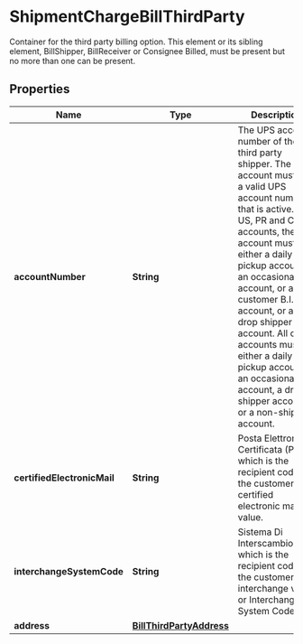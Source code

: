 

# ShipmentChargeBillThirdParty

Container for the third party billing option.  This element or its sibling element, BillShipper, BillReceiver or Consignee Billed, must be present but no more than one can be present.

## Properties

| Name | Type | Description | Notes |
|------------ | ------------- | ------------- | -------------|
|**accountNumber** | **String** | The UPS account number of the third party shipper.  The account must be a valid UPS account number that is active.   For US, PR and CA accounts, the account must be either a daily pickup account, an occasional account, or a customer B.I.N account, or a drop shipper account.   All other accounts must be either a daily pickup account, an occasional account, a drop shipper account, or a non-shipping account. |  [optional] |
|**certifiedElectronicMail** | **String** | Posta Elettronica Certificata (PEC) which is the recipient code for the customers certified electronic mail value. |  [optional] |
|**interchangeSystemCode** | **String** | Sistema Di Interscambio(SDI) which is the recipient code for the customer&#39;s interchange value or Interchange System Code |  [optional] |
|**address** | [**BillThirdPartyAddress**](BillThirdPartyAddress.md) |  |  |



